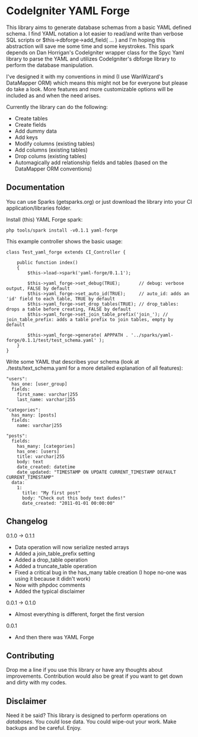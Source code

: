 CodeIgniter YAML Forge
======================
This library aims to generate database schemas from a basic YAML defined schema. I find YAML notation a lot easier to read/and write than verbose SQL scripts or $this->dbforge->add_field( ... ) and I'm hoping this abstraction will save me some time and some keystrokes. This spark depends on Dan Horrigan's CodeIgniter wrapper class for the Spyc Yaml library to parse the YAML and utilizes CodeIgniter's dbforge library to perform the database manipulation.

I've designed it with my conventions in mind (I use WanWizard's DataMapper ORM) which means this might not be for everyone but please do take a look. More features and more customizable options will be included as and when the need arises.

Currently the library can do the following:

 *   Create tables
 *   Create fields
 *   Add dummy data
 *   Add keys
 *   Modify columns (existing tables)
 *   Add columns (existing tables)
 *   Drop colums (existing tables)
 *   Automagically add relationship fields and tables (based on the DataMapper ORM conventions)

Documentation
-------------

You can use Sparks (getsparks.org) or just download the library into your CI application/libraries folder.

Install (this) YAML Forge spark:

    php tools/spark install -v0.1.1 yaml-forge

This example controller shows the basic usage:

    class Test_yaml_forge extends CI_Controller {
    
        public function index()
        {
            $this->load->spark('yaml-forge/0.1.1');
        
            $this->yaml_forge->set_debug(TRUE);       // debug: verbose output, FALSE by default
            $this->yaml_forge->set_auto_id(TRUE);     // auto_id: adds an 'id' field to each table, TRUE by default
            $this->yaml_forge->set_drop_tables(TRUE); // drop_tables: drops a table before creating, FALSE by default
			$this->yaml_forge->set_join_table_prefix('join_'); // join_table_prefix: adds a table prefix to join tables, empty by default

            $this->yaml_forge->generate( APPPATH . '../sparks/yaml-forge/0.1.1/test/test_schema.yaml' );
        }
    }

Write some YAML that describes your schema (look at ./tests/text_schema.yaml
for a more detailed explanation of all features):

    "users":
      has_one: [user_group]
      fields: 
        first_name: varchar|255
        last_name: varchar|255

    "categories":
      has_many: [posts]
      fields: 
        name: varchar|255

    "posts":
      fields:
        has_many: [categories]
        has_one: [users]
        title: varchar|255
        body: text
        date_created: datetime
        date_updated: "TIMESTAMP ON UPDATE CURRENT_TIMESTAMP DEFAULT CURRENT_TIMESTAMP"
      data:
        1:
          title: "My first post"
          body: "Check out this body text dudes!"
          date_created: "2011-01-01 00:00:00"

Changelog
---------
0.1.0 -> 0.1.1

 * Data operation will now serialize nested arrays
 * Added a join_table_prefix setting
 * Added a drop_table operation
 * Added a truncate_table operation
 * Fixed a critical bug in the has_many table creation (I hope no-one was using it because it didn't work)
 * Now with phpdoc comments
 * Added the typical disclaimer

0.0.1 -> 0.1.0

 * Almost everything is different, forget the first version

0.0.1
 
 * And then there was YAML Forge

Contributing
------------
Drop me a line if you use this library or have any thoughts about improvements. Contribution would also be great if you want to get down and dirty with my codes.

Disclaimer
----------
Need it be said? This library is designed to perform operations on *databases*. You could lose data. You could wipe-out your work. Make backups and be careful. Enjoy.
